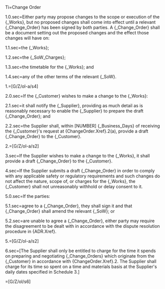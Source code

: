 Ti=Change Order

1.0.sec=Either party may propose changes to the scope or execution of the {_Works}, but no proposed changes shall come into effect until a relevant {_Change_Order} has been signed by both parties. A {_Change_Order} shall be a document setting out the proposed changes and the effect those changes will have on:

1.1.sec=the {_Works};

1.2.sec=the {_SoW_Charges};

1.3.sec=the timetable for the {_Works}; and

1.4.sec=any of the other terms of the relevant {_SoW}.

1.=[G/Z/ol-a/s4]

2.0.sec=If the {_Customer} wishes to make a change to the {_Works}: 

2.1.sec=it shall notify the {_Supplier}, providing as much detail as is reasonably necessary to enable the {_Supplier} to prepare the draft {_Change_Order}; and

2.2.sec=the Supplier shall, within [NUMBER] {_Business_Days} of receiving the {_Customer}'s request at {ChangeOrder.Xref}.2(a), provide a draft {_Change_Order} to the {_Customer}.

2.=[G/Z/ol-a/s2]

3.sec=If the Supplier wishes to make a change to the {_Works}, it shall provide a draft {_Change_Order} to the {_Customer}.

4.sec=If the Supplier submits a draft {_Change_Order} in order to comply with any applicable safety or regulatory requirements and such changes do not affect the nature, scope of, or charges for the {_Works}, the {_Customer} shall not unreasonably withhold or delay consent to it.

5.0.sec=If the parties:

5.1.sec=agree to a {_Change_Order}, they shall sign it and that {_Change_Order} shall amend the relevant {_SoW}; or

5.2.sec=are unable to agree a {_Change_Order}, either party may require the disagreement to be dealt with in accordance with the dispute resolution procedure in {ADR.Xref}.

5.=[G/Z/ol-a/s2]

6.sec=[The Supplier shall only be entitled to charge for the time it spends on preparing and negotiating {_Change_Orders} which originate from the {_Customer} in accordance with {ChangeOrder.Xref}.2. The Supplier shall charge for its time so spent on a time and materials basis at the Supplier's daily dates specified in Schedule 3.]

=[G/Z/ol/s6]
